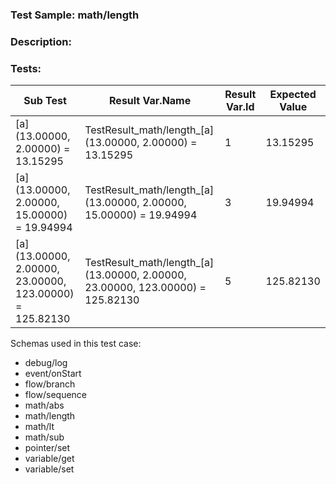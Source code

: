 ### **Test Sample:** math/length
### **Description:** 

### Tests:
| Sub Test | Result Var.Name | Result Var.Id | Expected Value
| ----------- | ----------- | ----------- |----------- |
| [a] (13.00000, 2.00000) = 13.15295 | TestResult_math/length_[a] (13.00000, 2.00000) = 13.15295 | 1 | 13.15295
| [a] (13.00000, 2.00000, 15.00000) = 19.94994 | TestResult_math/length_[a] (13.00000, 2.00000, 15.00000) = 19.94994 | 3 | 19.94994
| [a] (13.00000, 2.00000, 23.00000, 123.00000) = 125.82130 | TestResult_math/length_[a] (13.00000, 2.00000, 23.00000, 123.00000) = 125.82130 | 5 | 125.82130

Schemas used in this test case:
- debug/log
- event/onStart
- flow/branch
- flow/sequence
- math/abs
- math/length
- math/lt
- math/sub
- pointer/set
- variable/get
- variable/set
